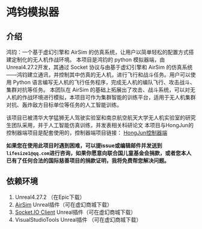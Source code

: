 # 鸿钧模拟器
## 介绍
鸿钧：一个基于虚幻引擎和 AirSim 的仿真系统，让用户以简单轻松的配置方式搭建定制化的无人机作战环境。 本项目是鸿钧的 python 模拟器端，由Unreal4.27.2开发，其通过 Socket 协议与由基于虚幻引擎和 AirSim 的仿真系统——鸿钧建立通讯，并控制其中仿真的无人机，进行飞行和战斗任务。用户可以使用 Python 语言编写无人机的飞行任务程序，完成无人机的编队飞行、攻击战斗、集群对抗等任务。 本团队在 AirSim 的基础上拓展出了攻击、战斗系统，可以对无人机的作战环境进行模拟，本项目可作为集群智能的训练平台，适用于无人机集群对抗、轰炸敌方目标单位等任务的人工智能训练。

该项目已被清华大学猛狮无人驾驶实验室和南京航空航天大学无人机实验室的研究生团队采用，并于人工智能仿真训练，并发表相关科研论文 本项目与HongJun的控制器端项目是配套使用的，控制器端项目链接：
[HongJun控制器端](https://github.com/CGandGameEngineLearner/HongJun)

**如果您在使用此项目时遇到困难，可以提issue或编辑邮件并发送到`lifesize1@qq.com`进行咨询，如果你愿意向联合国儿童基金会捐款，或者您本人已有了任何合法的国际慈善项目的捐款证明，我将免费帮您解决问题。**

## 依赖环境
1. Unreal4.27.2 （在Epic下载）
2. [AirSim](https://github.com/microsoft/AirSim/tree/main/Unreal/Plugins/AirSim)  Unreal插件（可在虚幻商城下载）
3. [Socket.IO Client](https://github.com/getnamo/socketio-client-ue4) Unreal插件（可在虚幻商城下载）
4. VisualStudioTools  Unreal插件 （可在虚幻商城下载） 


